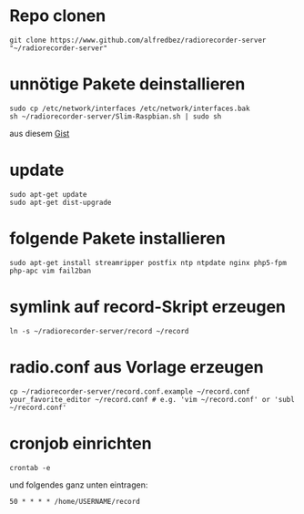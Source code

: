 # Repo clonen
```
git clone https://www.github.com/alfredbez/radiorecorder-server "~/radiorecorder-server"
```

# unnötige Pakete deinstallieren
```
sudo cp /etc/network/interfaces /etc/network/interfaces.bak
sh ~/radiorecorder-server/Slim-Raspbian.sh | sudo sh
```
aus diesem [Gist](https://gist.github.com/samatjain/4dda24e14a5b73481e2a)

# update

```
sudo apt-get update
sudo apt-get dist-upgrade
```

# folgende Pakete installieren
```
sudo apt-get install streamripper postfix ntp ntpdate nginx php5-fpm php-apc vim fail2ban
```

# symlink auf record-Skript erzeugen
```
ln -s ~/radiorecorder-server/record ~/record
```

# radio.conf aus Vorlage erzeugen
```
cp ~/radiorecorder-server/record.conf.example ~/record.conf
your_favorite_editor ~/record.conf # e.g. 'vim ~/record.conf' or 'subl ~/record.conf'
```

# cronjob einrichten
```
crontab -e
```
und folgendes ganz unten eintragen:
```
50 * * * * /home/USERNAME/record
```
